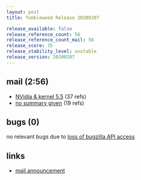 ```yaml
---
layout: post
title: Tumbleweed Release 20200207

release_available: false
release_reference_count: 56
release_reference_count_mail: 56
release_score: 35
release_stability_level: unstable
release_version: 20200207
---
```


## mail (2:56)

- [NVidia & kernel 5.5](https://lists.opensuse.org/opensuse-factory/2020-02/msg00242.html) (37 refs)
- [no summary given](https://github.com/boombatower/tumbleweed-review/issues/10) (19 refs)

## bugs (0)

<!--more-->

no relevant bugs due to [loss of bugzilla API access](https://bugzilla.opensuse.org/show_bug.cgi?id=1157722)



## links

- [mail announcement](https://github.com/boombatower/tumbleweed-review/issues/10)
